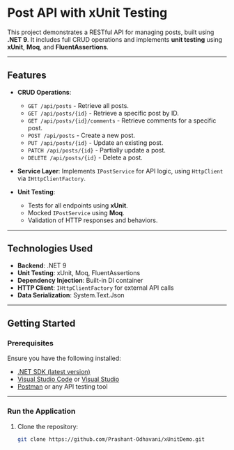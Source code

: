 # Post API with xUnit Testing

This project demonstrates a RESTful API for managing posts, built using **.NET 9**. It includes full CRUD operations and implements **unit testing** using **xUnit**, **Moq**, and **FluentAssertions**.

---

## **Features**

- **CRUD Operations**:
  - `GET /api/posts` - Retrieve all posts.
  - `GET /api/posts/{id}` - Retrieve a specific post by ID.
  - `GET /api/posts/{id}/comments` - Retrieve comments for a specific post.
  - `POST /api/posts` - Create a new post.
  - `PUT /api/posts/{id}` - Update an existing post.
  - `PATCH /api/posts/{id}` - Partially update a post.
  - `DELETE /api/posts/{id}` - Delete a post.

- **Service Layer**: Implements `IPostService` for API logic, using `HttpClient` via `IHttpClientFactory`.

- **Unit Testing**:
  - Tests for all endpoints using **xUnit**.
  - Mocked `IPostService` using **Moq**.
  - Validation of HTTP responses and behaviors.

---

## **Technologies Used**

- **Backend**: .NET 9
- **Unit Testing**: xUnit, Moq, FluentAssertions
- **Dependency Injection**: Built-in DI container
- **HTTP Client**: `IHttpClientFactory` for external API calls
- **Data Serialization**: System.Text.Json

---

## **Getting Started**

### Prerequisites

Ensure you have the following installed:

- [.NET SDK (latest version)](https://dotnet.microsoft.com/download)
- [Visual Studio Code](https://code.visualstudio.com/) or [Visual Studio](https://visualstudio.microsoft.com/)
- [Postman](https://www.postman.com/) or any API testing tool

---

### **Run the Application**

1. Clone the repository:
   ```bash
   git clone https://github.com/Prashant-Odhavani/xUnitDemo.git
   
